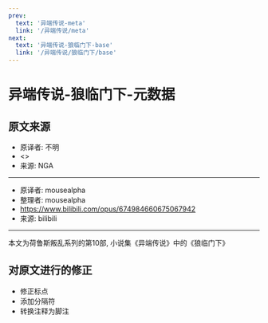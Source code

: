 ```yaml
---
prev:
  text: '异端传说-meta'
  link: '/异端传说/meta'
next:
  text: '异端传说-狼临门下-base'
  link: '/异端传说/狼临门下/base'
---
```


# 异端传说-狼临门下-元数据

## 原文来源

+ 原译者: 不明
+ <>
+ 来源: NGA

--------

+ 原译者: mousealpha
+ 整理者: mousealpha
+ <https://www.bilibili.com/opus/674984660675067942>
+ 来源: bilibili

--------

本文为荷鲁斯叛乱系列的第10部, 小说集《异端传说》中的《狼临门下》

## 对原文进行的修正

+ 修正标点
+ 添加分隔符
+ 转换注释为脚注
